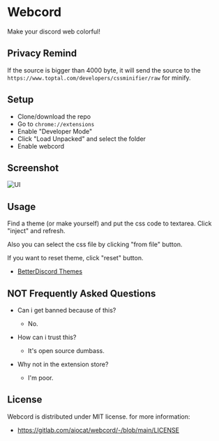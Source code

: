 # Webcord

Make your discord web colorful!

## Privacy Remind

If the source is bigger than 4000 byte, it will send the source to the `https://www.toptal.com/developers/cssminifier/raw` for minify.

## Setup

- Clone/download the repo
- Go to `chrome://extensions`
- Enable "Developer Mode"
- Click "Load Unpacked" and select the folder
- Enable webcord

## Screenshot

![UI](https://i.imgur.com/mPccJfS.png)

## Usage

Find a theme (or make yourself) and put the css code to textarea. Click "inject" and refresh.

Also you can select the css file by clicking "from file" button.

If you want to reset theme, click "reset" button.

- [BetterDiscord Themes](https://betterdiscord.app/themes)

## NOT Frequently Asked Questions

- Can i get banned because of this?

  - No.

- How can i trust this?

  - It's open source dumbass.

- Why not in the extension store?
  - I'm poor.

## License

Webcord is distributed under MIT license. for more information:

- https://gitlab.com/aiocat/webcord/-/blob/main/LICENSE
